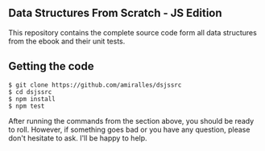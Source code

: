 ## Data Structures From Scratch - JS Edition
This repository contains the complete source code form all data
structures from the ebook and their unit tests.

## Getting the code
```
$ git clone https://github.com/amiralles/dsjssrc
$ cd dsjssrc
$ npm install
$ npm test
```

After running the commands from the section above, you should be ready to roll. However, if something goes bad or you have any question, please don't hesitate to ask. I'll be happy to help.
